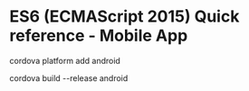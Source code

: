 # ES6 (ECMAScript 2015) Quick reference  - Mobile App

cordova platform add android

cordova build --release android